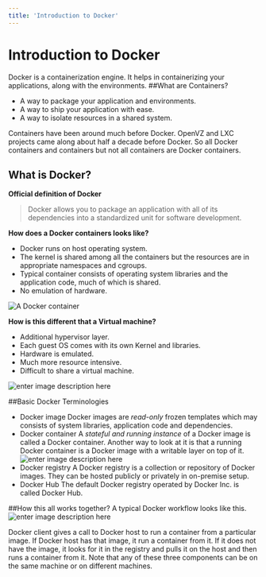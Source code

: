 ```yaml
---
title: 'Introduction to Docker'
---
```


# Introduction to Docker
Docker is a containerization engine. It helps in containerizing your applications, along with the environments.
##What are Containers?
 - A way to package your application and environments.
 - A way to ship your application with ease.
 - A way to isolate resources in a shared system.

Containers have been around much before Docker. OpenVZ and LXC projects came along about half a decade before Docker. So all Docker containers and containers but not all containers are Docker containers. 

## What is Docker?
**Official definition of Docker**
> Docker allows you to package an application with all of its
> dependencies into a standardized unit for software development.

**How does a Docker containers looks like?**

 - Docker runs on host operating system.
 - The kernel is shared among all the containers but the resources are in appropriate namespaces and cgroups.
 - Typical container consists of operating system libraries and the application code, much of which is shared.
 - No emulation of hardware.

![A Docker container](https://www.dropbox.com/s/o8850vv9o1f2lna/container.png?dl=1)

**How is this different that a Virtual machine?**

 - Additional hypervisor layer.
 - Each guest OS comes with its own Kernel and libraries.
 - Hardware is emulated.
 - Much more resource intensive.
 - Difficult to share a virtual machine.

![enter image description here](https://www.dropbox.com/s/sao37n5evgyg4gw/vm.png?dl=1)

##Basic Docker Terminologies
 - Docker image
 Docker images are *read-only* frozen templates which may consists of system libraries, application code and dependencies. 
 - Docker container
A *stateful and running instance* of a Docker image is called a Docker container. 
Another way to look at it is that a running Docker container is a Docker image with a writable layer on top of it.
![enter image description here](https://www.dropbox.com/s/75kllfrh4gcncb1/docker-filesystem.png?dl=1)
 - Docker registry
A Docker registry is a collection or repository of Docker images. They can be hosted publicly or privately in on-premise setup.
 - Docker Hub
The default Docker registry operated by Docker Inc. is called Docker Hub.

##How this all works together?
A typical Docker workflow looks like this.
![enter image description here](https://www.dropbox.com/s/8745b49s9pkukb5/docker-arch.png?dl=1)
 
Docker client gives a call to Docker host to run a container from a particular image. If Docker host has that image, it run a container from it. If it does not have the image, it looks for it in the registry and pulls it on the host and then runs a container from it.
Note that any of these three components can be on the same machine or on different machines.
